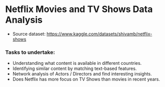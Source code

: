 # Netflix Movies and TV Shows Data Analysis
- Source dataset: https://www.kaggle.com/datasets/shivamb/netflix-shows

### Tasks to undertake: 
- Understanding what content is available in different countries.
- Identifying similar content by matching text-based features.
- Network analysis of Actors / Directors and find interesting insights.
- Does Netflix has more focus on TV Shows than movies in recent years.
